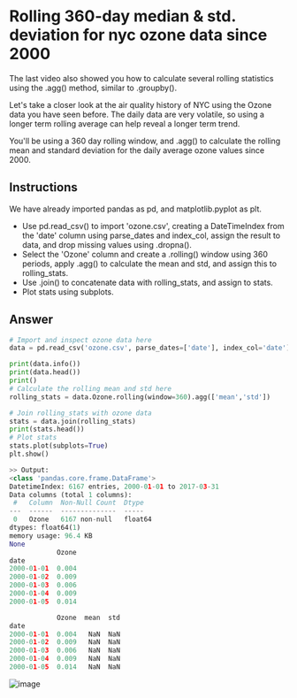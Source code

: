 # Rolling 360-day median & std. deviation for nyc ozone data since 2000
The last video also showed you how to calculate several rolling statistics using the .agg() method, similar to .groupby().

Let's take a closer look at the air quality history of NYC using the Ozone data you have seen before. The daily data are very volatile, so using a longer term rolling average can help reveal a longer term trend.

You'll be using a 360 day rolling window, and .agg() to calculate the rolling mean and standard deviation for the daily average ozone values since 2000.

## Instructions
We have already imported pandas as pd, and matplotlib.pyplot as plt.

- Use pd.read_csv() to import 'ozone.csv', creating a DateTimeIndex from the 'date' column using parse_dates and index_col, assign the result to data, and drop missing values using .dropna().
- Select the 'Ozone' column and create a .rolling() window using 360 periods, apply .agg() to calculate the mean and std, and assign this to rolling_stats.
- Use .join() to concatenate data with rolling_stats, and assign to stats.
- Plot stats using subplots.

## Answer
```py
# Import and inspect ozone data here
data = pd.read_csv('ozone.csv', parse_dates=['date'], index_col='date').dropna()

print(data.info())
print(data.head())
print()
# Calculate the rolling mean and std here
rolling_stats = data.Ozone.rolling(window=360).agg(['mean','std'])

# Join rolling_stats with ozone data
stats = data.join(rolling_stats)
print(stats.head())
# Plot stats
stats.plot(subplots=True)
plt.show()
```

```py
>> Output:
<class 'pandas.core.frame.DataFrame'>
DatetimeIndex: 6167 entries, 2000-01-01 to 2017-03-31
Data columns (total 1 columns):
 #   Column  Non-Null Count  Dtype  
---  ------  --------------  -----  
 0   Ozone   6167 non-null   float64
dtypes: float64(1)
memory usage: 96.4 KB
None
            Ozone
date             
2000-01-01  0.004
2000-01-02  0.009
2000-01-03  0.006
2000-01-04  0.009
2000-01-05  0.014

            Ozone  mean  std
date                        
2000-01-01  0.004   NaN  NaN
2000-01-02  0.009   NaN  NaN
2000-01-03  0.006   NaN  NaN
2000-01-04  0.009   NaN  NaN
2000-01-05  0.014   NaN  NaN
```


![image](https://user-images.githubusercontent.com/70928356/235015246-49c99d43-0f80-4e5f-9d57-2d095fcf65df.png)
